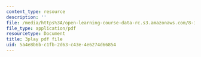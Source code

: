 ```yaml
---
content_type: resource
description: ''
file: /media/https%3A/open-learning-course-data-rc.s3.amazonaws.com/8-333-statistical-mechanics-i-statistical-mechanics-of-particles-fall-2013/5a4e8b6bc1fb2d63c43e4e6274d66854_Y59FgktB4uQ.pdf
file_type: application/pdf
resourcetype: Document
title: 3play pdf file
uid: 5a4e8b6b-c1fb-2d63-c43e-4e6274d66854
---
```

